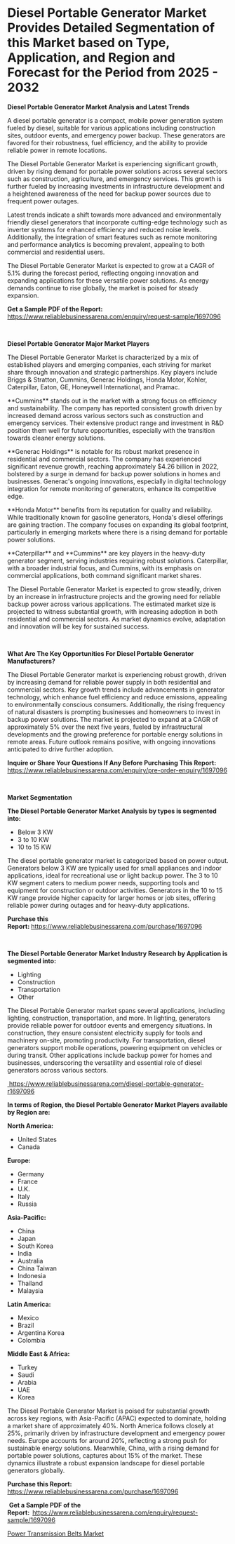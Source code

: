 <p><h1>Diesel Portable Generator Market Provides Detailed Segmentation of this Market based on Type, Application, and Region and Forecast for the Period from 2025 - 2032</h1></p><p><strong>Diesel Portable Generator Market Analysis and Latest Trends</strong></p>
<p><p>A diesel portable generator is a compact, mobile power generation system fueled by diesel, suitable for various applications including construction sites, outdoor events, and emergency power backup. These generators are favored for their robustness, fuel efficiency, and the ability to provide reliable power in remote locations. </p><p>The Diesel Portable Generator Market is experiencing significant growth, driven by rising demand for portable power solutions across several sectors such as construction, agriculture, and emergency services. This growth is further fueled by increasing investments in infrastructure development and a heightened awareness of the need for backup power sources due to frequent power outages.</p><p>Latest trends indicate a shift towards more advanced and environmentally friendly diesel generators that incorporate cutting-edge technology such as inverter systems for enhanced efficiency and reduced noise levels. Additionally, the integration of smart features such as remote monitoring and performance analytics is becoming prevalent, appealing to both commercial and residential users. </p><p>The Diesel Portable Generator Market is expected to grow at a CAGR of 5.1% during the forecast period, reflecting ongoing innovation and expanding applications for these versatile power solutions. As energy demands continue to rise globally, the market is poised for steady expansion.</p></p>
<p><strong>Get a Sample PDF of the Report:&nbsp;</strong> <a href="https://www.reliablebusinessarena.com/enquiry/request-sample/1697096?utm_campaign=1948&utm_medium=2&utm_source=Github&utm_content=ia&utm_term=23022025&utm_id=diesel-portable-generator">https://www.reliablebusinessarena.com/enquiry/request-sample/1697096</a></p>
<p>&nbsp;</p>
<p><strong>Diesel Portable Generator Major Market Players</strong></p>
<p><p>The Diesel Portable Generator Market is characterized by a mix of established players and emerging companies, each striving for market share through innovation and strategic partnerships. Key players include Briggs & Stratton, Cummins, Generac Holdings, Honda Motor, Kohler, Caterpillar, Eaton, GE, Honeywell International, and Pramac.</p><p>**Cummins** stands out in the market with a strong focus on efficiency and sustainability. The company has reported consistent growth driven by increased demand across various sectors such as construction and emergency services. Their extensive product range and investment in R&D position them well for future opportunities, especially with the transition towards cleaner energy solutions.</p><p>**Generac Holdings** is notable for its robust market presence in residential and commercial sectors. The company has experienced significant revenue growth, reaching approximately $4.26 billion in 2022, bolstered by a surge in demand for backup power solutions in homes and businesses. Generac's ongoing innovations, especially in digital technology integration for remote monitoring of generators, enhance its competitive edge.</p><p>**Honda Motor** benefits from its reputation for quality and reliability. While traditionally known for gasoline generators, Honda's diesel offerings are gaining traction. The company focuses on expanding its global footprint, particularly in emerging markets where there is a rising demand for portable power solutions.</p><p>**Caterpillar** and **Cummins** are key players in the heavy-duty generator segment, serving industries requiring robust solutions. Caterpillar, with a broader industrial focus, and Cummins, with its emphasis on commercial applications, both command significant market shares.</p><p>The Diesel Portable Generator Market is expected to grow steadily, driven by an increase in infrastructure projects and the growing need for reliable backup power across various applications. The estimated market size is projected to witness substantial growth, with increasing adoption in both residential and commercial sectors. As market dynamics evolve, adaptation and innovation will be key for sustained success.</p></p>
<p>&nbsp;</p>
<p><strong>What Are The Key Opportunities For Diesel Portable Generator Manufacturers?</strong></p>
<p><p>The Diesel Portable Generator market is experiencing robust growth, driven by increasing demand for reliable power supply in both residential and commercial sectors. Key growth trends include advancements in generator technology, which enhance fuel efficiency and reduce emissions, appealing to environmentally conscious consumers. Additionally, the rising frequency of natural disasters is prompting businesses and homeowners to invest in backup power solutions. The market is projected to expand at a CAGR of approximately 5% over the next five years, fueled by infrastructural developments and the growing preference for portable energy solutions in remote areas. Future outlook remains positive, with ongoing innovations anticipated to drive further adoption.</p></p>
<p><strong>Inquire or Share Your Questions If Any Before Purchasing This Report:</strong> <a href="https://www.reliablebusinessarena.com/enquiry/pre-order-enquiry/1697096?utm_campaign=1948&utm_medium=2&utm_source=Github&utm_content=ia&utm_term=23022025&utm_id=diesel-portable-generator">https://www.reliablebusinessarena.com/enquiry/pre-order-enquiry/1697096</a></p>
<p>&nbsp;</p>
<p><strong>Market Segmentation</strong></p>
<p><strong>The Diesel Portable Generator Market Analysis by types is segmented into:</strong></p>
<p><ul><li>Below 3 KW</li><li>3 to 10 KW</li><li>10 to 15 KW</li></ul></p>
<p><p>The diesel portable generator market is categorized based on power output. Generators below 3 KW are typically used for small appliances and indoor applications, ideal for recreational use or light backup power. The 3 to 10 KW segment caters to medium power needs, supporting tools and equipment for construction or outdoor activities. Generators in the 10 to 15 KW range provide higher capacity for larger homes or job sites, offering reliable power during outages and for heavy-duty applications.</p></p>
<p><strong>Purchase this Report:&nbsp;</strong><a href="https://www.reliablebusinessarena.com/purchase/1697096?utm_campaign=1948&utm_medium=2&utm_source=Github&utm_content=ia&utm_term=23022025&utm_id=diesel-portable-generator">https://www.reliablebusinessarena.com/purchase/1697096</a></p>
<p>&nbsp;</p>
<p><strong>The Diesel Portable Generator Market Industry Research by Application is segmented into:</strong></p>
<p><ul><li>Lighting</li><li>Construction</li><li>Transportation</li><li>Other</li></ul></p>
<p><p>The Diesel Portable Generator market spans several applications, including lighting, construction, transportation, and more. In lighting, generators provide reliable power for outdoor events and emergency situations. In construction, they ensure consistent electricity supply for tools and machinery on-site, promoting productivity. For transportation, diesel generators support mobile operations, powering equipment on vehicles or during transit. Other applications include backup power for homes and businesses, underscoring the versatility and essential role of diesel generators across various sectors.</p></p>
<p><a href="https://www.reliablebusinessarena.com/diesel-portable-generator-r1697096?utm_campaign=1948&utm_medium=2&utm_source=Github&utm_content=ia&utm_term=23022025&utm_id=diesel-portable-generator">&nbsp;https://www.reliablebusinessarena.com/diesel-portable-generator-r1697096</a></p>
<p><strong>In terms of Region, the Diesel Portable Generator Market Players available by Region are:</strong></p>
<p>
    <p> <strong> North America: </strong>
        <ul>
            <li>United States</li>
            <li>Canada</li>
        </ul>
        </p> 
    <p> <strong> Europe: </strong>
        <ul>
            <li>Germany</li>
            <li>France</li>
            <li>U.K.</li>
            <li>Italy</li>
            <li>Russia</li>
        </ul>
        </p> 
    <p> <strong> Asia-Pacific: </strong>
        <ul>
            <li>China</li>
            <li>Japan</li>
            <li>South Korea</li>
            <li>India</li>
            <li>Australia</li>
            <li>China Taiwan</li>
            <li>Indonesia</li>
            <li>Thailand</li>
            <li>Malaysia</li>
        </ul>
        </p> 
    <p> <strong> Latin America: </strong>
        <ul>
            <li>Mexico</li>
            <li>Brazil</li>
            <li>Argentina Korea</li>
            <li>Colombia</li>
        </ul>
        </p> 
    <p> <strong> Middle East & Africa: </strong>
        <ul>
            <li>Turkey</li>
            <li>Saudi</li>
            <li>Arabia</li>
            <li>UAE</li>
            <li>Korea</li>
        </ul>
    </p>
    </p>
<p><p>The Diesel Portable Generator Market is poised for substantial growth across key regions, with Asia-Pacific (APAC) expected to dominate, holding a market share of approximately 40%. North America follows closely at 25%, primarily driven by infrastructure development and emergency power needs. Europe accounts for around 20%, reflecting a strong push for sustainable energy solutions. Meanwhile, China, with a rising demand for portable power solutions, captures about 15% of the market. These dynamics illustrate a robust expansion landscape for diesel portable generators globally.</p></p>
<p><strong>Purchase this Report: </strong><a href="https://www.reliablebusinessarena.com/purchase/1697096?utm_campaign=1948&utm_medium=2&utm_source=Github&utm_content=ia&utm_term=23022025&utm_id=diesel-portable-generator">https://www.reliablebusinessarena.com/purchase/1697096</a></p>
<p>&nbsp;<strong>Get a Sample PDF of the Report:&nbsp;&nbsp;</strong><a href="https://www.reliablebusinessarena.com/enquiry/request-sample/1697096?utm_campaign=1948&utm_medium=2&utm_source=Github&utm_content=ia&utm_term=23022025&utm_id=diesel-portable-generator">https://www.reliablebusinessarena.com/enquiry/request-sample/1697096</a></p>
<p><strong></strong></p>
<p><p><a href="https://github.com/rahu1506/Market-Research-Report-List-6/blob/main/power-transmission-belts-market.md?utm_campaign=1948&utm_medium=2&utm_source=Github&utm_content=ia&utm_term=23022025&utm_id=diesel-portable-generator">Power Transmission Belts Market</a></p></p>